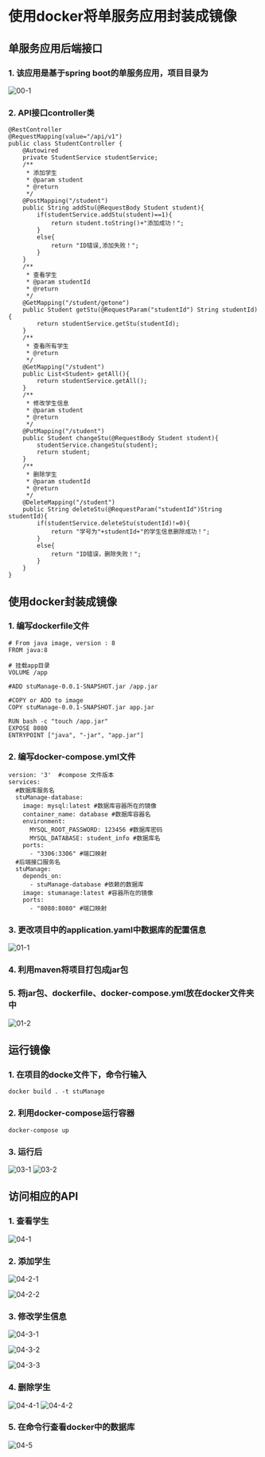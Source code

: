 # 使用docker将单服务应用封装成镜像
## 单服务应用后端接口
### 1. 该应用是基于spring boot的单服务应用，项目目录为
![00-1](https://github.com/xys-jill/StuManage/blob/master/src/main/resources/pic/00-1.PNG)
### 2. API接口controller类
```
@RestController
@RequestMapping(value="/api/v1")
public class StudentController {
    @Autowired
    private StudentService studentService;
    /**
     * 添加学生
     * @param student
     * @return
     */
    @PostMapping("/student")
    public String addStu(@RequestBody Student student){
        if(studentService.addStu(student)==1){
            return student.toString()+"添加成功！";
        }
        else{
            return "ID错误,添加失败！";
        }
    }
    /**
     * 查看学生
     * @param studentId
     * @return
     */
    @GetMapping("/student/getone")
    public Student getStu(@RequestParam("studentId") String studentId){
        return studentService.getStu(studentId);
    }
    /**
     * 查看所有学生
     * @return
     */
    @GetMapping("/student")
    public List<Student> getAll(){
        return studentService.getAll();
    }
    /**
     * 修改学生信息
     * @param student
     * @return
     */
    @PutMapping("/student")
    public Student changeStu(@RequestBody Student student){
        studentService.changeStu(student);
        return student;
    }
    /**
     * 删除学生
     * @param studentId
     * @return
     */
    @DeleteMapping("/student")
    public String deleteStu(@RequestParam("studentId")String studentId){
        if(studentService.deleteStu(studentId)!=0){
            return "学号为"+studentId+"的学生信息删除成功！";
        }
        else{
            return "ID错误，删除失败！";
        }
    }
}
```

## 使用docker封装成镜像
### 1. 编写dockerfile文件
```
# From java image, version : 8
FROM java:8

# 挂载app目录
VOLUME /app

#ADD stuManage-0.0.1-SNAPSHOT.jar /app.jar

#COPY or ADD to image
COPY stuManage-0.0.1-SNAPSHOT.jar app.jar

RUN bash -c "touch /app.jar"
EXPOSE 8080
ENTRYPOINT ["java", "-jar", "app.jar"]
```
### 2. 编写docker-compose.yml文件
```
version: '3'  #compose 文件版本
services:
  #数据库服务名
  stuManage-database:
    image: mysql:latest #数据库容器所在的镜像
    container_name: database #数据库容器名
    environment:
      MYSQL_ROOT_PASSWORD: 123456 #数据库密码
      MYSQL_DATABASE: student_info #数据库名
    ports:
      - "3306:3306" #端口映射
  #后端接口服务名
  stuManage:
    depends_on:
      - stuManage-database #依赖的数据库
    image: stumanage:latest #容器所在的镜像
    ports:
      - "8080:8080" #端口映射
```
### 3. 更改项目中的application.yaml中数据库的配置信息
![01-1](https://github.com/xys-jill/StuManage/blob/master/src/main/resources/pic/01-1.jpg)
### 4. 利用maven将项目打包成jar包
### 5. 将jar包、dockerfile、docker-compose.yml放在docker文件夹中
![01-2](https://github.com/xys-jill/StuManage/blob/master/src/main/resources/pic/01-2.PNG)



## 运行镜像
### 1. 在项目的docke文件下，命令行输入 
``` docker build . -t stuManage ```
### 2. 利用docker-compose运行容器
``` docker-compose up ```
### 3. 运行后
![03-1](https://github.com/xys-jill/StuManage/blob/master/src/main/resources/pic/03-1.PNG)
![03-2](https://github.com/xys-jill/StuManage/blob/master/src/main/resources/pic/03-2.PNG)


## 访问相应的API
### 1. 查看学生
![04-1](https://github.com/xys-jill/StuManage/blob/master/src/main/resources/pic/04-1.PNG)

### 2. 添加学生
![04-2-1](https://github.com/xys-jill/StuManage/blob/master/src/main/resources/pic/04-2-1.PNG)

![04-2-2](https://github.com/xys-jill/StuManage/blob/master/src/main/resources/pic/04-2-2.PNG)

### 3. 修改学生信息
![04-3-1](https://github.com/xys-jill/StuManage/blob/master/src/main/resources/pic/04-3-1.PNG)

![04-3-2](https://github.com/xys-jill/StuManage/blob/master/src/main/resources/pic/04-3-2.PNG)

![04-3-3](https://github.com/xys-jill/StuManage/blob/master/src/main/resources/pic/04-3-3.PNG)

### 4. 删除学生
![04-4-1](https://github.com/xys-jill/StuManage/blob/master/src/main/resources/pic/04-4-1.PNG)
![04-4-2](https://github.com/xys-jill/StuManage/blob/master/src/main/resources/pic/04-4-2.PNG)

### 5. 在命令行查看docker中的数据库
![04-5](https://github.com/xys-jill/StuManage/blob/master/src/main/resources/pic/04-5.PNG)


